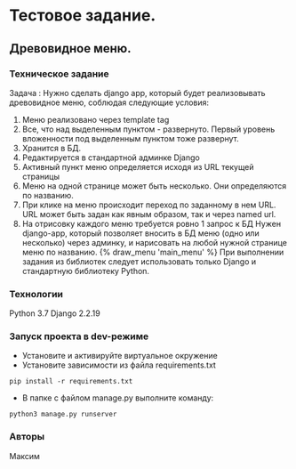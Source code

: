 # Тестовое задание. 
## Древовидное меню.
### Техническое задание
Задача :
Нужно сделать django app, который будет реализовывать древовидное меню, соблюдая следующие условия:
1) Меню реализовано через template tag
2) Все, что над выделенным пунктом - развернуто. Первый уровень вложенности под выделенным пунктом тоже развернут.
3) Хранится в БД.
4) Редактируется в стандартной админке Django
5) Активный пункт меню определяется исходя из URL текущей страницы
6) Меню на одной странице может быть несколько. Они определяются по названию.
7) При клике на меню происходит переход по заданному в нем URL. URL может быть задан как явным образом, так и через named url.
8) На отрисовку каждого меню требуется ровно 1 запрос к БД
 Нужен django-app, который позволяет вносить в БД меню (одно или несколько) через админку, и нарисовать на любой нужной странице меню по названию.
 {% draw_menu 'main_menu' %}
 При выполнении задания из библиотек следует использовать только Django и стандартную библиотеку Python.
### Технологии
Python 3.7
Django 2.2.19
### Запуск проекта в dev-режиме
- Установите и активируйте виртуальное окружение
- Установите зависимости из файла requirements.txt
```
pip install -r requirements.txt
``` 
- В папке с файлом manage.py выполните команду:
```
python3 manage.py runserver
```
### Авторы
Максим 